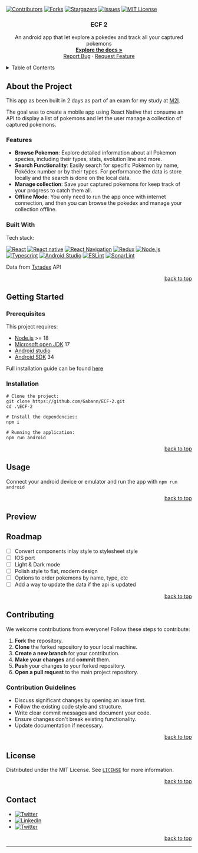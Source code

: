 <!--suppress ALL, HtmlUnknownAnchorTarget -->
<a id="readme-top"></a>

[![Contributors][contributors-shield]][contributors-url]
[![Forks][forks-shield]][forks-url]
[![Stargazers][stars-shield]][stars-url]
[![Issues][issues-shield]][issues-url]
[![MIT License][license-shield]][license-url]

<h3 align="center">ECF 2</h3>



<div align="center">
  <p>
    An android app that let explore a pokedex and track all your captured pokemons
    <br />
    <a href="https://github.com/Gabann/ECF-2/tree/69091fd8c1a8b580d59ac3888c192f47f9ec7ae2/documentation"><strong>Explore the docs »</strong></a>
    <br />
    <a href="https://github.com/gabann/ECF-2/issues">Report Bug</a>
    ·
    <a href="https://github.com/gabann/ECF-2/issues">Request Feature</a>
  </p>
</div>



<!-- TABLE OF CONTENTS -->
<details>
  <summary>Table of Contents</summary>
  <ol>
    <li>
      <a href="#about-the-project">About The Project</a>
      <ul>
        <li><a href="#built-with">Built With</a></li>
      </ul>
    </li>
    <li>
      <a href="#getting-started">Getting Started</a>
      <ul>
        <li><a href="#prerequisites">Prerequisites</a></li>
        <li><a href="#installation">Installation</a></li>
      </ul>
    </li>
    <li><a href="#usage">Usage</a></li>
    <li><a href="#preview">Preview</a></li>
    <li><a href="#roadmap">Roadmap</a></li>
    <li><a href="#contributing">Contributing</a></li>
    <li><a href="#license">License</a></li>
    <li><a href="#contact">Contact</a></li>
  </ol>
</details>

<!-- ABOUT THE PROJECT -->

## About the Project

This app as been built in 2 days as part of an exam for my study at [M2I](https://www.m2iformation.fr/).

The goal was to create a mobile app using React Native that consume an API to display a list of pokemons and let the user
manage a collection of captured pokemons.

### Features

- **Browse Pokemon**: Explore detailed information about all Pokemon species, including their types, stats, evolution line and more.
- **Search Functionality**: Easily search for specific Pokémon by name, Pokédex number or by their types. For performance the data is
  store locally and the search is done on the local data.
- **Manage collection**: Save your captured pokemons for keep track of your progress to catch them all.
- **Offline Mode**: You only need to run the app once with internet connection, and then you can browse the pokedex and manage your
  collection offline.

### Built With

Tech stack:

[![React][ReactBadge]][ReactUrl]
[![React native][ReactNativeBadge]][ReactNativeUrl]
[![React Navigation][ReactNavigationBadge]][ReactNavigationUrl]
[![Redux][ReduxBadge]][ReduxUrl]
[![Node.js][NodeBadge]][NodeUrl]
[![Typescript][TypescriptBadge]][TypescriptUrl]
[![Android Studio][AndroidStudioBadge]][AndroidStudioUrl]
[![ESLint][EsLintBadge]][EsLintUrl]
[![SonarLint][SonarLintBadge]][SonarLintUrl]

Data from [Tyradex](https://tyradex.tech/) API


<div align="right"><a href="#readme-top">back to top</a></div>



<!-- GETTING STARTED -->

## Getting Started

### Prerequisites

This project requires:

- [Node.js](https://nodejs.org/en) >= 18
- [Microsoft open JDK](https://learn.microsoft.com/en-us/java/openjdk/download) 17
- [Android studio](https://developer.android.com/studio)
- [Android SDK](https://developer.android.com/tools/releases/platforms) 34

Full installation guide can be found [here](https://reactnative.dev/docs/environment-setup?guide=native)

### Installation

```
# Clone the project:
git clone https://github.com/Gabann/ECF-2.git
cd .\ECF-2

# Install the dependencies:
npm i

# Running the application:
npm run android
```

<div align="right"><a href="#readme-top">back to top</a></div>



<!-- USAGE EXAMPLES -->

## Usage

Connect your android device or emulator and run the app with `npm run android`

<div align="right"><a href="#readme-top">back to top</a></div>

<!-- PREVIEW -->

## Preview

<!-- ROADMAP -->

## Roadmap

- [ ] Convert components inlay style to stylesheet style
- [ ] IOS port
- [ ] Light & Dark mode
- [ ] Polish style to flat, modern design
- [ ] Options to order pokemons by name, type, etc
- [ ] Add a way to update the data if the api is updated

[//]: # (    - [ ] Nested Feature)

<div align="right"><a href="#readme-top">back to top</a></div>



<!-- CONTRIBUTING -->

## Contributing

We welcome contributions from everyone! Follow these steps to contribute:

1. **Fork** the repository.
2. **Clone** the forked repository to your local machine.
3. **Create a new branch** for your contribution.
4. **Make your changes** and **commit** them.
5. **Push** your changes to your forked repository.
6. **Open a pull request** to the main project repository.

### Contribution Guidelines

- Discuss significant changes by opening an issue first.
- Follow the existing code style and structure.
- Write clear commit messages and document your code.
- Ensure changes don't break existing functionality.
- Update documentation if necessary.

<div align="right"><a href="#readme-top">back to top</a></div>

<!-- LICENSE -->

## License

Distributed under the MIT License. See [`LICENSE`](https://github.com/Gabann/ECF-2/blob/main/LICENSE) for more information.

<div align="right"><a href="#readme-top">back to top</a></div>



<!-- CONTACT -->

## Contact

- [![Twitter][gmail-shield]][gmail-url]
- [![LinkedIn][linkedin-shield]][linkedin-url]
- [![Twitter][twitter-shield]][twitter-url]

<div align="right"><a href="#readme-top">back to top</a></div>


---------------------------------------------------------------

[ReactBadge]: https://img.shields.io/badge/React-61DAFB?logo=react&logoColor=000&style=for-the-badge

[ReactUrl]: https://react.dev/

[ReactNativeBadge]: https://img.shields.io/badge/ReactNative-61DAFB?logo=react&logoColor=000&style=for-the-badge

[ReactNativeUrl]: https://reactnative.dev/

[ReduxBadge]: https://img.shields.io/badge/Redux-764ABC?logo=redux&logoColor=white&style=for-the-badge

[ReduxUrl]: https://redux.js.org/

[TypescriptBadge]: https://img.shields.io/badge/Typescript-3178C6?logo=typescript&logoColor=white&style=for-the-badge

[TypescriptUrl]: https://www.typescriptlang.org/

[AndroidStudioBadge]: https://img.shields.io/badge/AndroidStudio-3DDC84?logo=android-studio&logoColor=white&style=for-the-badge

[AndroidStudioUrl]: https://developer.android.com/studio

[NodeBadge]: https://img.shields.io/badge/Node.js-339933?logo=node.js&logoColor=white&style=for-the-badge

[NodeUrl]: https://nodejs.org/

[EsLintBadge]: https://img.shields.io/badge/ESLint-4B32C3?logo=eslint&logoColor=white&style=for-the-badge

[EsLintUrl]: https://eslint.org/

[SonarLintBadge]: https://img.shields.io/badge/SonarLint-CB2029?logo=sonarlint&logoColor=white&style=for-the-badge

[SonarLintUrl]: https://www.sonarlint.org/

[ReactNavigationBadge]: https://img.shields.io/badge/ReactNavigation-000?logo=react&logoColor=61DAFB&style=for-the-badge

[ReactNavigationUrl]: https://reactnavigation.org/

[repo-link]: https://github.com/Gabann/ECF-2

[contributors-shield]: https://img.shields.io/github/contributors/gabann/ECF-2.svg?style=for-the-badge

[contributors-url]: https://github.com/gabann/ECF-2/graphs/contributors

[forks-shield]: https://img.shields.io/github/forks/gabann/ECF-2.svg?style=for-the-badge

[forks-url]: https://github.com/gabann/ECF-2/network/members

[stars-shield]: https://img.shields.io/github/stars/gabann/ECF-2.svg?style=for-the-badge

[stars-url]: https://github.com/gabann/ECF-2/stargazers

[issues-shield]: https://img.shields.io/github/issues/gabann/ECF-2.svg?style=for-the-badge

[issues-url]: https://github.com/gabann/ECF-2/issues

[license-shield]: https://img.shields.io/github/license/gabann/ECF-2.svg?style=for-the-badge

[license-url]: https://github.com/gabann/ECF-2/blob/master/LICENSE

[linkedin-shield]: https://img.shields.io/badge/-LinkedIn-black.svg?style=for-the-badge&logo=linkedin&colorB=555

[linkedin-url]: https://linkedin.com/in/linkedin_username

[twitter-shield]: https://img.shields.io/badge/Twitter-1DA1F2?style=for-the-badge&logo=twitter&logoColor=white

[twitter-url]: https://twitter.com/gabandev

[gmail-shield]: https://img.shields.io/badge/Gmail-EA4335.svg?style=for-the-badge&logo=Gmail&logoColor=white

[gmail-url]: mailto:gabin.deboulogne@gmail.com
